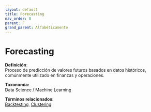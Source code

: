 ```yaml
---
layout: default
title: Forecasting
nav_order: 8
parent: F
grand_parent: Alfabéticamente
---
```


# Forecasting

**Definición:**  
Proceso de predicción de valores futuros basados en datos históricos, comúnmente utilizado en finanzas y operaciones.

**Taxonomía:**  
Data Science / Machine Learning

**Términos relacionados:**  
[Backtesting](https://maleniski.github.io/diccionario-angl-tec-mx/docs/alfabeticamente/B/backtesting.html), [Clustering](https://maleniski.github.io/diccionario-angl-tec-mx/docs/alfabeticamente/C/clustering.html)
